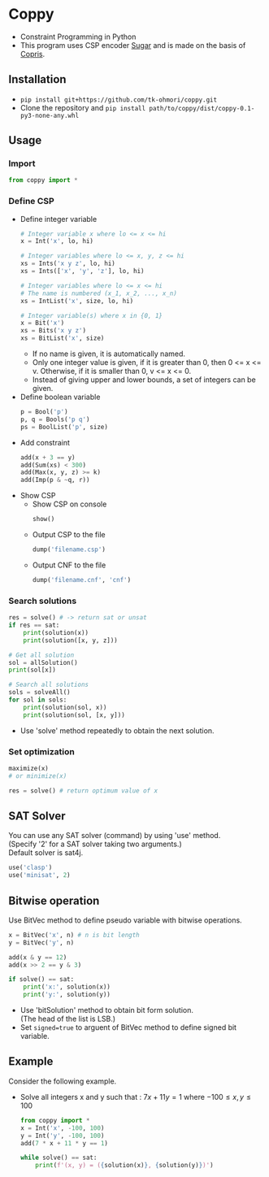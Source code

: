 # Coppy
* Constraint Programming in Python
* This program uses CSP encoder [Sugar](https://gitlab.com/cspsat/prog-sugar.git) and is made on the basis of [Copris](https://gitlab.com/cspsat/prog-copris.git).

## Installation
* ```pip install git+https://github.com/tk-ohmori/coppy.git```
* Clone the repository and ```pip install path/to/coppy/dist/coppy-0.1-py3-none-any.whl```

## Usage
### Import
```py
from coppy import *
```

### Define CSP
* Define integer variable
    ```py
    # Integer variable x where lo <= x <= hi
    x = Int('x', lo, hi)

    # Integer variables where lo <= x, y, z <= hi
    xs = Ints('x y z', lo, hi)
    xs = Ints(['x', 'y', 'z'], lo, hi)

    # Integer variables where lo <= x <= hi
    # The name is numbered (x_1, x_2, ..., x_n)
    xs = IntList('x', size, lo, hi)

    # Integer variable(s) where x in {0, 1}
    x = Bit('x')
    xs = Bits('x y z')
    xs = BitList('x', size)
    ```
    * If no name is given, it is automatically named.
    * Only one integer value is given, if it is greater than 0, then 0 <= x <= v. Otherwise, if it is smaller than 0, v <= x <= 0.
    * Instead of giving upper and lower bounds, a set of integers can be given.
* Define boolean variable
    ```py
    p = Bool('p')
    p, q = Bools('p q')
    ps = BoolList('p', size)
    ```
* Add constraint
    ```py
    add(x + 3 == y)
    add(Sum(xs) < 300)
    add(Max(x, y, z) >= k)
    add(Imp(p & ~q, r))
    ```
* Show CSP
    * Show CSP on console
        ```py
        show()
        ```
    * Output CSP to the file
        ```py
        dump('filename.csp')
        ```
    * Output CNF to the file
        ```py
        dump('filename.cnf', 'cnf')
        ```

### Search solutions
```py
res = solve() # -> return sat or unsat
if res == sat:
    print(solution(x))
    print(solution([x, y, z]))

# Get all solution
sol = allSolution()
print(sol[x])

# Search all solutions
sols = solveAll()
for sol in sols:
    print(solution(sol, x))
    print(solution(sol, [x, y]))
```
* Use 'solve' method repeatedly to obtain the next solution.

### Set optimization
```py
maximize(x)
# or minimize(x)

res = solve() # return optimum value of x
```

## SAT Solver
You can use any SAT solver (command) by using 'use' method.  
(Specify '2' for a SAT solver taking two arguments.)  
Default solver is sat4j.
```py
use('clasp')
use('minisat', 2)
```

## Bitwise operation
Use BitVec method to define pseudo variable with bitwise operations.
```py
x = BitVec('x', n) # n is bit length
y = BitVec('y', n)

add(x & y == 12)
add(x >> 2 == y & 3)

if solve() == sat:
    print('x:', solution(x))
    print('y:', solution(y))
```
* Use 'bitSolution' method to obtain bit form solution.  
    (The head of the list is LSB.)
* Set ```signed=true``` to arguent of BitVec method to define signed bit variable.

## Example
Consider the following example.  
* Solve all integers x and y such that : $7x + 11y = 1$ where $-100 \le x, y \le 100$
    ```py
    from coppy import *
    x = Int('x', -100, 100)
    y = Int('y', -100, 100)
    add(7 * x + 11 * y == 1)

    while solve() == sat:
        print(f'(x, y) = ({solution(x)}, {solution(y)})')
    ```